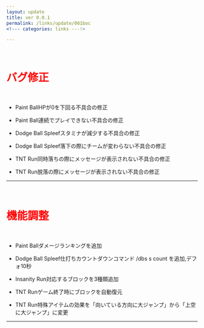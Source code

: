 ```yaml
---
layout: update
title: ver 0.0.1
permalink: /links/update/001boc
<!--- categories: links ---!>

---
```

<br>
<h1 id="1"><font color="red">バグ修正</font></h1><br>

+ <span class="blue-badge">Paint Ball</span>HPが0を下回る不具合の修正 

+ <span class="blue-badge">Paint Ball</span>連続でプレイできない不具合の修正

+ <span class="green-badge">Dodge Ball Spleef</span>スタミナが減少する不具合の修正

+ <span class="green-badge">Dodge Ball Spleef</span>落下の際にチームが変わらない不具合の修正

+ <span class="red-badge">TNT Run</span>同時落ちの際にメッセージが表示されない不具合の修正

+ <span class="red-badge">TNT Run</span>脱落の際にメッセージが表示されない不具合の修正

-----------------------------------------------------------

<br>
<h1 id="1"><font color="red">機能調整</font></h1><br>

+ <span class="blue-badge">Paint Ball</span>ダメージランキングを追加 

+ <span class="green-badge">Dodge Ball Spleef</span>仕打ちカウントダウンコマンド /dbs s count を追加,デフォ10秒

+ <span class="yellow-badge">Insanity Run</span>対応するブロックを3種類追加

+ <span class="red-badge">TNT Run</span>ゲーム終了時にブロックを自動復元

+ <span class="red-badge">TNT Run</span>特殊アイテムの効果を「向いている方向に大ジャンプ」から「上空に大ジャンプ」に変更

-----------------------------------------------------------
